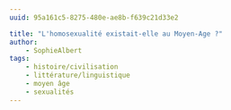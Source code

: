 ```yaml
---
uuid: 95a161c5-8275-480e-ae8b-f639c21d33e2

title: "L'homosexualité existait-elle au Moyen-Age ?"
author: 
    - SophieAlbert
tags:
    - histoire/civilisation
    - littérature/linguistique
    - moyen âge
    - sexualités
---
```

